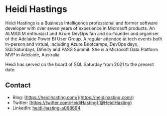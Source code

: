 # Heidi Hastings
Heidi Hastings is a Business Intelligence professional and former software developer with over seven years of experience in Microsoft products. An ALM/DLM enthusiast and Azure DevOps fan and co-founder and organiser of the Adelaide Power BI User Group. A regular attendee at tech events both in-person and virtual, including Azure Bootcamps, DevOps days, SQLSaturdays, Difinity and PASS Summit. She is a Microsoft Data Platform MVP in Adelaide, Australia

Heidi has served on the board of SQL Saturday from 2021 to the present date.

## Contact
- Blog: [https://heidihasting.com/](https://heidihasting.com/)
- Twitter: [https://twitter.com/HeidiHasting](@HeidiHasting)
- LinkedIn: [heidi-hasting-a068694](https://www.linkedin.com/in/heidi-hasting-a068694/)
